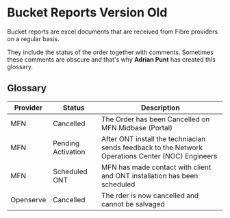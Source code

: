 # Bucket Reports Version Old

Bucket reports are excel documents that are received from Fibre providers on a regular basis. 

They include the status of the order together with comments. Sometimes these comments are obscure and
that's why **Adrian Punt** has created this glossary.

## Glossary

| Provider | Status | Description |
|----------|--------|-------------|
| MFN      | Cancelled | The Order has been Cancelled on MFN Midbase (Portal) |
| MFN      | Pending Activation | After ONT install the techniacian sends feedback to the Network Operations Center (NOC) Engineers |
| MFN      | Scheduled ONT | MFN has made contact with client and ONT installation has been scheduled |
| Openserve | Cancelled | The rder is now cancelled and cannot be salvaged |




